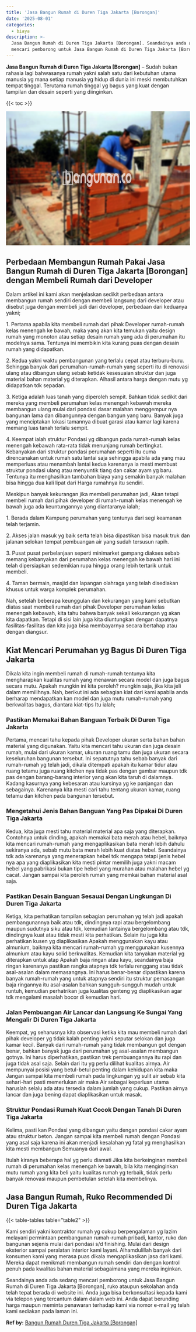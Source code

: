 ```yaml
---
title: 'Jasa Bangun Rumah di Duren Tiga Jakarta [Borongan]'
date: '2025-08-01'
categories:
  - biaya
description: >-
  Jasa Bangun Rumah di Duren Tiga Jakarta [Borongan]. Seandainya anda ada sedang
  mencari pemborong untuk Jasa Bangun Rumah di Duren Tiga Jakarta [Borongan],...
---
```


**Jasa Bangun Rumah di Duren Tiga Jakarta \[Borongan\]** – Sudah bukan rahasia lagi bahwasanya rumah yakni salah satu dari kebutuhan utama manusia yg mana setiap manusia yg hidup di dunia ini meski membutuhkan tempat tinggal. Terutama rumah tinggal yg bagus yang kuat dengan tampilan dan desain seperti yang diinginkan.

{{< toc >}}

![Jasa Bangun Rumah di Duren Tiga Jakarta [Borongan]](/images/borong-bangunan-17.png)

## Perbedaan Membangun Rumah Pakai Jasa Bangun Rumah di Duren Tiga Jakarta \[Borongan\] dengan Membeli Rumah dari Developer

Dalam artikel ini kami akan menjelaskan sedikit perbedaan antara membangun rumah sendiri dengan membeli langsung dari developer atau disebut juga dengan membeli jadi dari developer, perbedaan dari keduanya yakni;

1\. Pertama apabila kita membeli rumah dari pihak Developer rumah-rumah kelas menengah ke bawah, maka yang akan kita temukan yaitu design rumah yang monoton atau setiap desain rumah yang ada di perumahan itu modelnya sama. Tentunya ini membikin kita kurang puas dengan desain rumah yang didapatkan.

2\. Kedua yakni waktu pembangunan yang terlalu cepat atau terburu-buru. Sehingga banyak dari perumahan-rumah-rumah yang seperti itu di renovasi ulang atau dibangun ulang sebab ketidak kesesuaian struktur dan juga material bahan material yg diterapkan. Alhasil antara harga dengan mutu yg didapatkan tdk sepadan.

3\. Ketiga adalah luas tanah yang diperoleh sempit. Bahkan tidak sedikit dari mereka yang membeli perumahan kelas menengah kebawah mereka membangun ulang mulai dari pondasi dasar malahan menggempur nya bangunan lama dan dibangunnya dengan bangun yang baru. Banyak juga yang menciptakan lokasi tamannya dibuat garasi atau kamar lagi karena memang luas tanah terlalu sempit.

4\. Keempat ialah struktur Pondasi yg dibangun pada rumah-rumah kelas menengah kebawah rata-rata tidak menunjang rumah bertingkat. Kebanyakan dari struktur pondasi perumahan seperti itu cuma direncanakan untuk rumah satu lantai saja sehingga apabila ada yang mau memperluas atau menambah lantai kedua karenanya ia mesti membuat struktur pondasi ulang atau menyuntik tiang dan cakar ayam yg baru. Tentunya itu menghasilkan tambahan biaya yang semakin banyak malahan bisa hingga dua kali lipat dari Harga rumahnya itu sendiri.

Meskipun banyak kekurangan jika membeli perumahan jadi, Akan tetapi membeli rumah dari pihak developer di rumah-rumah kelas menengah ke bawah juga ada keuntungannya yang diantaranya ialah;

1\. Berada dalam Kampung perumahan yang tentunya dari segi keamanan telah terjamin.

2\. Akses jalan masuk yg baik serta telah bisa dipastikan bisa masuk truk dan jalanan selokan tempat pembuangan air yang sudah tersusun rapih.

3\. Pusat pusat perbelanjaan seperti minimarket gampang diakses sebab memang kebanyakan dari perumahan kelas menengah ke bawah hari ini telah dipersiapkan sedemikian rupa hingga orang lebih tertarik untuk membeli.

4\. Taman bermain, masjid dan lapangan olahraga yang telah disediakan khusus untuk warga komplek perumahan.

Nah, setelah beberapa keunggulan dan kekurangan yang kami sebutkan diatas saat membeli rumah dari pihak Developer perumahan kelas menengah kebawah, kita tahu bahwa banyak sekali kekurangan yg akan kita dapatkan. Tetapi di sisi lain juga kita diuntungkan dengan dapatnya fasilitas-fasilitas dan kita juga bisa membayarnya secara bertahap atau dengan diangsur.

## Kiat Mencari Perumahan yg Bagus Di Duren Tiga Jakarta

Dikala kita ingin membeli rumah di rumah-rumah tentunya kita mengharapkan kualitas rumah yang menawan secara model dan juga bagus secara mutu. Apakah mungkin ini kita peroleh? mungkin saja, jika kita jeli dalam memilihnya. Nah, berikut ini ada sebagian kiat dari kami apabila anda berharap mendapatkan kan model dan juga mutu rumah-rumah yang berkwalitas bagus, diantara kiat-tips Itu ialah;

### Pastikan Memakai Bahan Banguan Terbaik Di Duren Tiga Jakarta

Pertama, mencari tahu kepada pihak Developer ukuran serta bahan bahan material yang digunakan. Yaitu kita mencari tahu ukuran dan juga desain rumah, mulai dari ukuran kamar, ukuran ruang tamu dan juga ukuran secara keseluruhan bangunan tersebut. Ini sepatutnya tahu sebab banyak dari rumah-rumah yg telah jadi, dikala ditempati apakah itu kamar tidur atau ruang tetamu juga ruang kitchen nya tidak pas dengan gambar maupun tdk pas dengan barang-barang interior yang akan kita taruh di dalamnya. Kadang kasurnya yang kebesaran atau kursinya yg ke panjangan dan sebagainya. Karenanya kita mesti cari tahu tentang ukuran kamar, ruang tetamu dan kitchen pada bangunan tersebut.

### Mengetahui Jenis Bahan Banguan Yang Pas Dipakai Di Duren Tiga Jakarta

Kedua, kita juga mesti tahu material material apa saja yang diterapkan. Contohnya untuk dinding, apakah memakai bata merah atau hebel, baiknya kita mencari rumah-rumah yang mengaplikasikan bata merah lebih dahulu sekiranya ada, sebab mutu bata merah lebih kuat diatas hebel. Seandainya tdk ada karenanya yang menerapkan hebel tdk mengapa tetapi jenis hebel nya apa yang diaplikasikan kita mesti pintar memilih juga yakni macam hebel yang pabrikasi bukan tipe hebel yang murahan atau malahan hebel yg cacat. Jangan sampai kita peroleh rumah yang memkai bahan material asal saja.

### Pastikan Desain Banguan Sesauai Dengan Lingkungan Di Duren Tiga Jakarta

Ketiga, kita perhatikan tampilan sebagian perumahan yg telah jadi apakah pembangunannya baik atau tdk, dindingnya rapi atau bergelombang maupun sudutnya siku atau tdk, kemudian lantainya bergelombang atau tdk, dindingnya kuat atau tidak mesti kita perhatikan. Selain itu juga kita perhatikan kusen yg diaplikasikan Apakah menggunakan kayu atau almunium, baiknya kita mencari rumah-rumah yg menggunakan kusennya almunium atau kayu solid berkwalitas. Kemudian kita tanyakan material yg diterapkan untuk atap Apakah baja ringan atau kayu, seandainya baja ringan karenanya pastikan rangka atapnya tdk terlalu renggang atau tidak asal-asalan dalam memasangnya. Ini harus benar-benar dipastikan karena banyak rumah-rumah yang untuk atapnya sendiri itu struktur pemasangan baja ringannya itu asal-asalan bahkan sungguh-sungguh mudah untuk runtuh, kemudian perhatrikan juga kualitas genteng yg diaplikasikan agar tdk mengalami masalah bocor di kemudian hari.

### Jalan Pembuangan Air Lancar dan Langsung Ke Sungai Yang Mengalir Di Duren Tiga Jakarta

Keempat, yg seharusnya kita observasi ketika kita mau membeli rumah dari pihak developer yg tidak kalah penting yakni seputar selokan dan juga kamar kecil. Banyak dari rumah-rumah yang tidak membangun got dengan benar, bahkan banyak juga dari perumahan yg asal-asalan membangun gotnya. Ini harus diperhatikan, pastikan trek pembuangannya itu rapi dan juga tidak asal saja. Selain dari itu yg perlu dilihat kualitas airnya. Air mempunyai posisi yang betul-betul penting dalam kehidupan kita maka Jangan sampai kita membeli rumah pada lingkungan yg sulit air sebab kita sehari-hari pasti memerlukan air maka Air sebagai keperluan utama haruslah selalu ada atau tersedia dalam jumlah yang cukup. Pastikan airnya lancar dan juga bening dapat diaplikasikan untuk masak.

### Struktur Pondasi Rumah Kuat Cocok Dengan Tanah Di Duren Tiga Jakarta

Kelima, pasti kan Pondasi yang dibangun yaitu dengan pondasi cakar ayam atau struktur beton. Jangan sampai kita membeli rumah dengan Pondasi yang asal saja karena ini akan menjadi kesalahan yg fatal yg menghasilkan kita mesti membangun Semuanya dari awal.

Itulah kiranya beberapa hal yg perlu diamati Jika kita berkeinginan membeli rumah di perumahan kelas menengah ke bawah, bila kita menginginkan mutu rumah yang kita beli yaitu kualitas rumah yg terbaik, tidak perlu banyak renovasi maupun pembetulan setelah kita membelinya.

## Jasa Bangun Rumah, Ruko Recommended Di Duren Tiga Jakarta

{{< table-tables table="table2" >}}

Kami sendiri yakni kontraktor rumah yg cukup berpengalaman yg lazim melayani permintaan pembangunan rumah-rumah pribadi, kantor, ruko dan bangunan sejenis mulai dari pondasi s/d finishing. Mulai dari design eksterior sampai peralatan interior kami layani. Alhamdulillah banyak dari konsumen kami yang merasa puas dikala mengaplikasikan jasa dari kami. Mereka dapat menikmati membangun rumah sendiri dan dengan kontrol penuh pada kwalitas bahan material sebagaimana yang mereka inginkan.

Seandainya anda ada sedang mencari pemborong untuk Jasa Bangun Rumah di Duren Tiga Jakarta \[Borongan\], ruko ataupun sekolahan anda telah tepat berada di website ini. Anda juga bisa berkonsultasi kepada kami via telepon yang tercantum dalam dalam web ini. Anda dapat berunding harga maupun meminta penawaran terhadap kami via nomor e-mail yg telah kami sediakan pada laman ini.

**Ref by:** [Bangun Rumah Duren Tiga Jakarta [Borongan]](https://id.wikipedia.org/wiki/Bangun)
